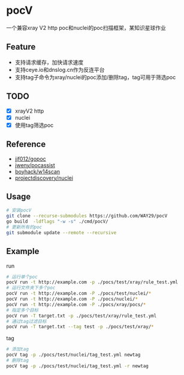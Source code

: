 # pocV
一个兼容xray V2 http poc和nuclei的poc扫描框架，某知识星球作业

## Feature
- 支持请求缓存，加快请求速度
- 支持ceye.io和dnslog.cn作为反连平台
- 支持tag子命令为xray/nuclei的poc添加/删除tag，tag可用于筛选poc
## TODO
- [x] xrayV2 http
- [x] nuclei
- [x] 使用tag筛选poc
## Reference
- [jjf012/gopoc](https://github.com/jjf012/gopoc)
- [jweny/pocassist](https://github.com/jweny/pocassist)
- [boyhack/w14scan](https://github.com/boy-hack)
- [projectdiscovery/nuclei](https://github.com/projectdiscovery/nuclei)

## Usage
```bash
# 安装pocV
git clone --recurse-submodules https://github.com/WAY29/pocV
go build  -ldflags "-w -s" ./cmd/pocV/
# 更新所有的poc
git submodule update --remote --recursive
```

## Example
run
```bash
# 运行单个poc
pocV run -t http://example.com -p ./pocs/test/xray/rule_test.yml
# 运行文件夹下多个poc
pocV run -t http://example.com -P ./pocs/test/nuclei/*
pocV run -t http://example.com -P ./pocs/nuclei/*
pocV run -t http://example.com -P ./pocs/xray/pocs/*
# 指定多个目标
pocV run -T target.txt -p ./pocs/test/xray/rule_test.yml
# 通过tag过滤目标
pocV run -T target.txt --tag test -p ./pocs/test/xray/*
```
tag
```bash
# 添加tag
pocV tag -p ./pocs/test/nuclei/tag_test.yml newtag
# 删除tag
pocV tag -p ./pocs/test/nuclei/tag_test.yml -r newtag
```